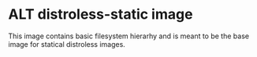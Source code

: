 ALT distroless-static image
===========================

This image contains basic filesystem hierarhy and is meant to be the base
image for statical distroless images.
